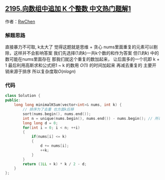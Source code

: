 ## [2195.向数组中追加 K 个整数 中文热门题解1](https://leetcode.cn/problems/append-k-integers-with-minimal-sum/solutions/100000/zhe-ti-bi-sai-de-shi-hou-zhen-shi-zhe-mo-bor8)

作者：[RwChen](https://leetcode.cn/u/RwChen)
### 解题思路
直接暴力不可取, k太大了
觉得这题就是思维 + 贪心
nums里面重复的元素可以剔除，这样并不会影响答案
我们先选择($1 到 k$)一共k个数的和作为答案
但$(1 到 k)$ 中的数可能在nums里面存在
那我们就这个重复的数加起来， 让后面多的一个坑即 k + 1
最后利用高斯求和公式把1 ~ k 的数用 $O(1)$ 的时间加起来 再减去重复的
主要开销来源于排序 所以复杂度取$O(nlogn)$
### 代码

```cpp
class Solution {
public:
    long long minimalKSum(vector<int>& nums, int k) {
        // 排序为了去重 也方面k后移
        sort(nums.begin(), nums.end());
        int n = unique(nums.begin(), nums.end()) - nums.begin(); // 所谓的去重只是把多余的数移到了最后面并没有删除
        long long d = 0;
        for(int i = 0; i < n; ++i)
        {
            if(nums[i] <= k)
            {
                d += nums[i];
                ++k;
            }
        }
        return (1LL + k) * k / 2 - d;
    }
};
```